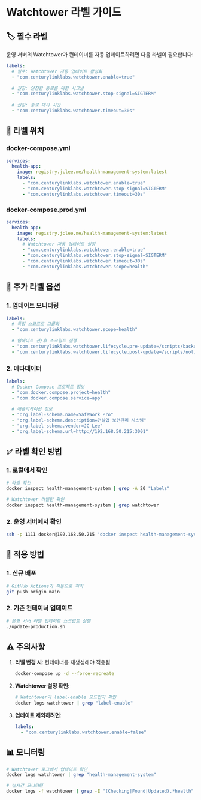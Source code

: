 # Watchtower 라벨 가이드

## 🏷️ 필수 라벨

운영 서버의 Watchtower가 컨테이너를 자동 업데이트하려면 다음 라벨이 필요합니다:

```yaml
labels:
  # 필수: Watchtower 자동 업데이트 활성화
  - "com.centurylinklabs.watchtower.enable=true"
  
  # 권장: 안전한 종료를 위한 시그널
  - "com.centurylinklabs.watchtower.stop-signal=SIGTERM"
  
  # 권장: 종료 대기 시간
  - "com.centurylinklabs.watchtower.timeout=30s"
```

## 📍 라벨 위치

### docker-compose.yml
```yaml
services:
  health-app:
    image: registry.jclee.me/health-management-system:latest
    labels:
      - "com.centurylinklabs.watchtower.enable=true"
      - "com.centurylinklabs.watchtower.stop-signal=SIGTERM"
      - "com.centurylinklabs.watchtower.timeout=30s"
```

### docker-compose.prod.yml
```yaml
services:
  health-app:
    image: registry.jclee.me/health-management-system:latest
    labels:
      # Watchtower 자동 업데이트 설정
      - "com.centurylinklabs.watchtower.enable=true"
      - "com.centurylinklabs.watchtower.stop-signal=SIGTERM"
      - "com.centurylinklabs.watchtower.timeout=30s"
      - "com.centurylinklabs.watchtower.scope=health"
```

## 🔧 추가 라벨 옵션

### 1. 업데이트 모니터링
```yaml
labels:
  # 특정 스코프로 그룹화
  - "com.centurylinklabs.watchtower.scope=health"
  
  # 업데이트 전/후 스크립트 실행
  - "com.centurylinklabs.watchtower.lifecycle.pre-update=/scripts/backup.sh"
  - "com.centurylinklabs.watchtower.lifecycle.post-update=/scripts/notify.sh"
```

### 2. 메타데이터
```yaml
labels:
  # Docker Compose 프로젝트 정보
  - "com.docker.compose.project=health"
  - "com.docker.compose.service=app"
  
  # 애플리케이션 정보
  - "org.label-schema.name=SafeWork Pro"
  - "org.label-schema.description=건설업 보건관리 시스템"
  - "org.label-schema.vendor=JC Lee"
  - "org.label-schema.url=http://192.168.50.215:3001"
```

## ✅ 라벨 확인 방법

### 1. 로컬에서 확인
```bash
# 라벨 확인
docker inspect health-management-system | grep -A 20 "Labels"

# Watchtower 라벨만 확인
docker inspect health-management-system | grep watchtower
```

### 2. 운영 서버에서 확인
```bash
ssh -p 1111 docker@192.168.50.215 'docker inspect health-management-system | grep watchtower'
```

## 🚀 적용 방법

### 1. 신규 배포
```bash
# GitHub Actions가 자동으로 처리
git push origin main
```

### 2. 기존 컨테이너 업데이트
```bash
# 운영 서버 라벨 업데이트 스크립트 실행
./update-production.sh
```

## ⚠️ 주의사항

1. **라벨 변경 시**: 컨테이너를 재생성해야 적용됨
   ```bash
   docker-compose up -d --force-recreate
   ```

2. **Watchtower 설정 확인**:
   ```bash
   # Watchtower가 label-enable 모드인지 확인
   docker logs watchtower | grep "label-enable"
   ```

3. **업데이트 제외하려면**:
   ```yaml
   labels:
     - "com.centurylinklabs.watchtower.enable=false"
   ```

## 📊 모니터링

```bash
# Watchtower 로그에서 업데이트 확인
docker logs watchtower | grep "health-management-system"

# 실시간 모니터링
docker logs -f watchtower | grep -E "(Checking|Found|Updated).*health"
```